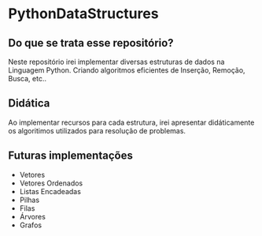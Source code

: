 # PythonDataStructures

## Do que se trata esse repositório?

Neste repositório irei implementar diversas estruturas de dados na Linguagem Python. Criando algoritmos eficientes de Inserção, Remoção, Busca, etc..

## Didática

Ao implementar recursos para cada estrutura, irei apresentar didáticamente os algoritimos utilizados para resolução de problemas.

## Futuras implementações

- Vetores
- Vetores Ordenados
- Listas Encadeadas
- Pilhas
- Filas
- Árvores
- Grafos

